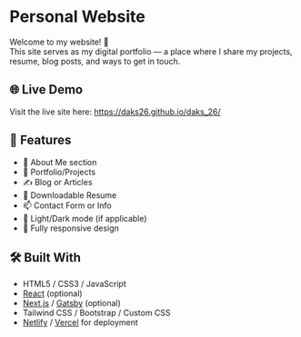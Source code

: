 # Personal Website

Welcome to my website! 🎉  
This site serves as my digital portfolio — a place where I share my projects, resume, blog posts, and ways to get in touch.

## 🌐 Live Demo

Visit the live site here: https://daks26.github.io/daks_26/

## 📁 Features

- 🧑 About Me section
- 💼 Portfolio/Projects
- ✍️ Blog or Articles
- 📄 Downloadable Resume
- 📫 Contact Form or Info
- 🌙 Light/Dark mode (if applicable)
- 🔧 Fully responsive design

## 🛠️ Built With

- HTML5 / CSS3 / JavaScript
- [React](https://reactjs.org/) (optional)
- [Next.js](https://nextjs.org/) / [Gatsby](https://www.gatsbyjs.com/) (optional)
- Tailwind CSS / Bootstrap / Custom CSS
- [Netlify](https://www.netlify.com/) / [Vercel](https://vercel.com/) for deployment

